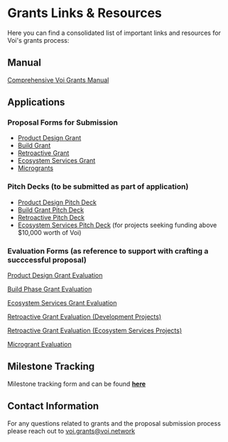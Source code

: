 # Grants Links & Resources
Here you can find a consolidated list of important links and resources for Voi's grants process: 

## Manual

[Comprehensive Voi Grants Manual](https://docs.google.com/document/d/1rgZcpBtZY0rwq3W6-omnRjIGg54T8G3w1xjA_2usg84/edit#heading=h.yyx0m050m7bd)


## Applications

### Proposal Forms for Submission
  - [Product Design Grant](https://forms.gle/6A1eL87sEZRPgb6KA)
  - [Build Grant](https://forms.gle/oUnaDZgmRrh8zNeu9)
  -  [Retroactive Grant](https://docs.google.com/forms/d/e/1FAIpQLSecyd0j1JuWhHgPWicyi5iRXJmqi4dw_Dqj0H-ex0QOSh0iYQ/viewform?usp=sf_link)
-  [Ecosystem Services Grant](https://docs.google.com/forms/d/1khhwLFKF_TxYOsNasXfOGI8AzRl_Ny1KpJh3794kFa4/edit)
-  [Microgrants](https://docs.google.com/forms/d/1A1M_FiuUrKPtHAYmbo0jmy5HTu1xFVXH7_aRSMbtXRU/edit)
  
### Pitch Decks (to be submitted as part of application)
- [Product Design Pitch Deck](https://docs.google.com/presentation/d/1JwjrArUgIc2cF8l4LdBjunJ07V2_d21etOFpNI7wUno/edit#slide=id.p)
- [Build Grant Pitch Deck](https://docs.google.com/presentation/d/1wNA5HeAgpwwFEEXvdnd4Jc6LEiYw4k83HByFZH799jI/edit#slide=id.p)
- [Retroactive Pitch Deck ](https://docs.google.com/presentation/d/1hpxkDJX6xYj9Q8_5BEUtkpksERTCsJAnOQknEiISURQ/edit#slide=id.g2e773e3439e_0_16)
- [Ecosystem Services Pitch Deck](https://docs.google.com/presentation/d/1kDAVnKIJT5hYh_69jxW8XuXjQ2J7Pj91NlOxaNy7Zvo/edit?usp=sharing) (for projects seeking funding above $10,000 worth of Voi)

### Evaluation Forms (as reference to support with crafting a succcessful proposal) 
[Product Design Grant Evaluation](https://docs.google.com/forms/d/e/1FAIpQLSd6brWeeLl8WnJMCDVxcKb_QhzFVmAlYLrjuWnaUw3wOppr8g/viewform?usp=sf_link)

[Build Phase Grant Evaluation](https://forms.gle/vxLNhwyWjmtSH3ff6)

[Ecosystem Services Grant Evaluation](https://docs.google.com/forms/d/e/1FAIpQLSf_jdul5uOi_ijDYAHx6zGp6CMcTwE9PwKzgASMgFTyVel2qg/viewform?usp=sf_link)

[Retroactive Grant Evaluation (Development Projects)](https://docs.google.com/forms/d/e/1FAIpQLSfSsnnu3D9jafkR8Ukt5NeXPAgMxpCweNvTQyguhUBOrWInsg/viewform?usp=sf_link)

[Retroactive Grant Evaluation (Ecosystem Services Projects)](https://docs.google.com/forms/d/e/1FAIpQLSeCX2jrvkAXiUvvElpTOUgOH83yBrxwlEv0di2mZM_NxQ3nEQ/viewform?usp=sf_link)

[Microgrant Evaluation](https://docs.google.com/forms/d/e/1FAIpQLSfdWJ5Po9xbK75BZRsi25tJfOfgmDPjq60vrcmuEuW-jYscQg/viewform?usp=sf_link)

## Milestone Tracking

Milestone tracking form and can be found **[here](https://docs.google.com/document/d/17QS_FfhjEttHnXu2d3DWKk4qoD6irAv0F3sVF17Y6wQ/edit#heading=h.alfnp343pc9r)**

## Contact Information

For any questions related to grants and the proposal submission process please reach out to voi.grants@voi.network
